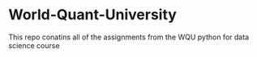 # World-Quant-University
This repo conatins all of the assignments from the WQU python for data science course

